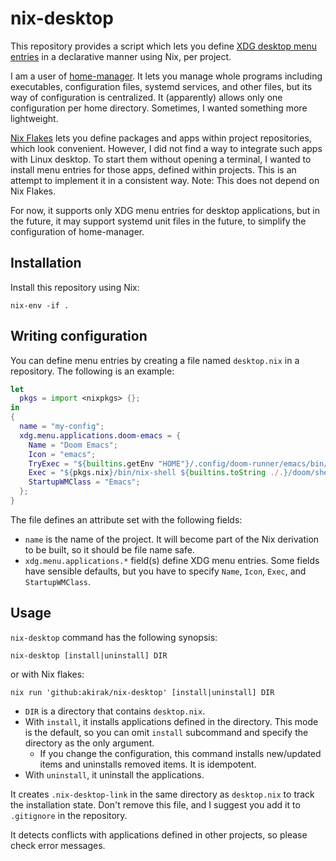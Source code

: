 # nix-desktop

This repository provides a script which lets you define [XDG desktop menu entries](https://specifications.freedesktop.org/desktop-entry-spec/latest/) in a declarative manner using Nix, per project.

I am a user of [home-manager](https://github.com/nix-community/home-manager). It lets you manage whole programs including executables, configuration files, systemd services, and other files, but its way of configuration is centralized. It (apparently) allows only one configuration per home directory. Sometimes, I wanted something more lightweight.

[Nix Flakes](https://nixos.wiki/wiki/Flakes) lets you define packages and apps within project repositories, which look convenient. However, I did not find a way to integrate such apps with Linux desktop. To start them without opening a terminal, I wanted to install menu entries for those apps, defined within projects. This is an attempt to implement it in a consistent way. Note: This does not depend on Nix Flakes.

For now, it supports only XDG menu entries for desktop applications, but in the future, it may support systemd unit files in the future, to simplify the configuration of home-manager.

## Installation

Install this repository using Nix:

``` shell
nix-env -if .
```

## Writing configuration

You can define menu entries by creating a file named `desktop.nix` in a repository. The following is an example:

``` nix
let
  pkgs = import <nixpkgs> {};
in
{
  name = "my-config";
  xdg.menu.applications.doom-emacs = {
    Name = "Doom Emacs";
    Icon = "emacs";
    TryExec = "${builtins.getEnv "HOME"}/.config/doom-runner/emacs/bin/doom";
    Exec = "${pkgs.nix}/bin/nix-shell ${builtins.toString ./.}/doom/shell.nix --command emacs";
    StartupWMClass = "Emacs";
  };
}
```

The file defines an attribute set with the following fields:

* `name` is the name of the project. It will become part of the Nix derivation to be built, so it should be file name safe.
* `xdg.menu.applications.*` field(s) define XDG menu entries. Some fields have sensible defaults, but you have to specify `Name`, `Icon`, `Exec`, and `StartupWMClass`.

## Usage

`nix-desktop` command has the following synopsis:

``` shell
nix-desktop [install|uninstall] DIR
```

or with Nix flakes:

``` shell
nix run 'github:akirak/nix-desktop' [install|uninstall] DIR
```

* `DIR` is a directory that contains `desktop.nix`. 
* With `install`, it installs applications defined in the directory. This mode is the default, so you can omit `install` subcommand and specify the directory as the only argument.
  * If you change the configuration, this command installs new/updated items and uninstalls removed items. It is idempotent.
* With `uninstall`, it uninstall the applications.

It creates `.nix-desktop-link` in the same directory as `desktop.nix` to track the installation state. Don't remove this file, and I suggest you add it to `.gitignore` in the repository.

It detects conflicts with applications defined in other projects, so please check error messages.
